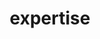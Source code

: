 ---
layout: resume_list
title: expertise
note: <i class="fas fa-cog"></i> means that I've worked with this technology in an industry setting

lists:
  - title: Programming Languages
    items:
      - name: Python <i class="fas fa-cog"></i> | 3 years
      - name: C/C++ <i class="fas fa-cog"></i> | 2 years
      - name: Java <i class="fas fa-cog"></i> | 1 year
      - name: JavaScript <i class="fas fa-cog"></i> | 1 year
      - name: HTML/XML
      - name: CSS
      - name: Ruby on Rails
      - name: R
      - name: SQL
      - name: Swift
      - name: Go
  - title: Tools & Frameworks
    items:
      - name: Git <i class="fas fa-cog"></i> | 3 years
      - name: Linux <i class="fas fa-cog"></i> | 2 years
      - name: Visual Studio <i class="fas fa-cog"></i> | 3 months
      - name: wxWidgets <i class="fas fa-cog"></i> | 3 months
      - name: Java Spring <i class="fas fa-cog"></i> | 3 months
      - name: Heroku <i class="fas fa-cog"></i> | 3 months
      - name: iOS
      - name: Xcode
      - name: Android
      - name: PyTorch
      - name: TensorFlow
      - name: Jekyll
  - title: Coursework & Certification
    items:
      - name: Software Development
      - name: Computer Systems
      - name: Databases
      - name: Parallel Computing
      - name: Networks and Distributed Systems
      - name: Algorithms
      - name: Cryptography
      - name: Computer Security
      - name: Computational Linguistics
      - name: Machine Learning
      - name: Speech Technologies
      - name: CodePath iOS Development
      - name: CodePath Android Development
      - name: CodePath Advanced Software Engineering
      - name: Salesforce Lightning Web Components Specialist
---
